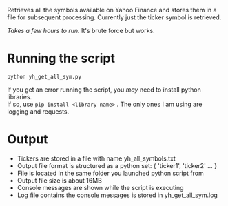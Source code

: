 Retrieves all the symbols available on Yahoo Finance and stores them in a file for subsequent processing.
Currently just the ticker symbol is retrieved.  

_Takes a few hours to run._  It's brute force but works.

# Running the script
```
python yh_get_all_sym.py
```

If you get an error running the script, you *may* need to install python libraries.  
If so, use `pip install <library name>` .  The only ones I am using are logging and requests.

# Output
- Tickers are stored in a file with name yh_all_symbols.txt 
- Output file format is structured as a python set: { 'ticker1', 'ticker2' ... }  
- File is located in the same folder you launched python script from
- Output file size is about 16MB
- Console messages are shown while the script is executing
- Log file contains the console messages is stored in yh_get_all_sym.log
